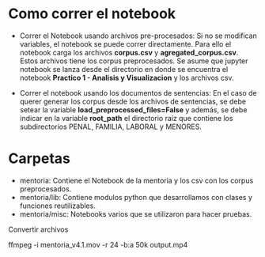 # Como correr el notebook

- Correr el Notebook usando archivos pre-procesados: Si no se modifican variables, el notebook se puede correr directamente. Para ello el notebook carga los archivos **corpus.csv** y **agregated_corpus.csv**. Estos archivos tiene los corpus preprocesados. Se asume que jupyter notebook se lanza desde el directorio en donde se encuentra el notebook **Practico 1 - Analisis y Visualizacion** y los archivos csv.

- Correr el notebook usando los documentos de sentencias: En el caso de querer generar los corpus desde los archivos de sentencias, se debe setear la variable **load_preprocessed_files=False** y además, se debe indicar en la variable **root_path** el directorio raíz que contiene los subdirectorios PENAL, FAMILIA, LABORAL y MENORES.

# Carpetas

- mentoria: Contiene el Notebook de la mentoria y los csv con los corpus preprocesados.
- mentoria/lib: Contiene modulos python que desarrollamos con clases y funciones reutilizables.
- mentoria/misc: Notebooks varios que se utilizaron para hacer pruebas.


Convertir archivos

ffmpeg -i mentoria_v4.1.mov  -r 24 -b:a 50k  output.mp4 
